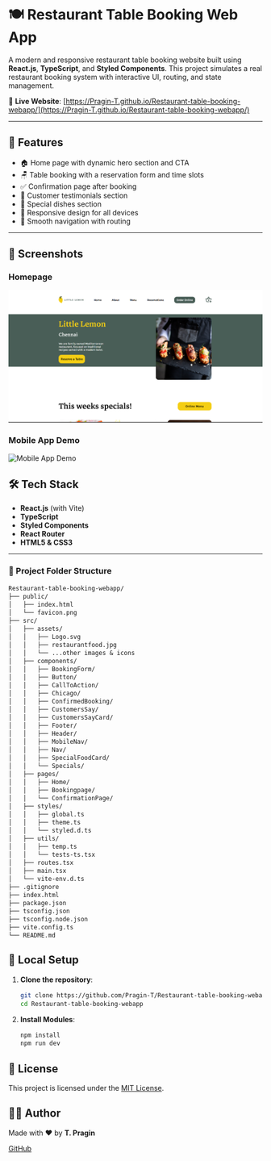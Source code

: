 # 🍽️ Restaurant Table Booking Web App

A modern and responsive restaurant table booking website built using **React.js**, **TypeScript**, and **Styled Components**. This project simulates a real restaurant booking system with interactive UI, routing, and state management.

🔗 **Live Website**: [https://Pragin-T.github.io/Restaurant-table-booking-webapp/](https://Pragin-T.github.io/Restaurant-table-booking-webapp/)

---

## 🚀 Features

- 🏠 Home page with dynamic hero section and CTA
- 🪑 Table booking with a reservation form and time slots
- ✅ Confirmation page after booking
- 👥 Customer testimonials section
- 🍝 Special dishes section
- 🌆 Responsive design for all devices
- 🧭 Smooth navigation with routing

---

## 📸 Screenshots

### Homepage
<img src="./src/assets/Home.png" alt="Homepage" width="600" />

### Mobile App Demo
<img src="./public/Mobile-app_screen.gif" alt="Mobile App Demo" width="600" />

## 🛠️ Tech Stack

- **React.js** (with Vite)
- **TypeScript**
- **Styled Components**
- **React Router**
- **HTML5 & CSS3**

---

### 📁 Project Folder Structure

```
Restaurant-table-booking-webapp/
├── public/
│   ├── index.html
│   └── favicon.png
├── src/
│   ├── assets/
│   │   ├── Logo.svg
│   │   ├── restaurantfood.jpg
│   │   └── ...other images & icons
│   ├── components/
│   │   ├── BookingForm/
│   │   ├── Button/
│   │   ├── CallToAction/
│   │   ├── Chicago/
│   │   ├── ConfirmedBooking/
│   │   ├── CustomersSay/
│   │   ├── CustomersSayCard/
│   │   ├── Footer/
│   │   ├── Header/
│   │   ├── MobileNav/
│   │   ├── Nav/
│   │   ├── SpecialFoodCard/
│   │   └── Specials/
│   ├── pages/
│   │   ├── Home/
│   │   ├── Bookingpage/
│   │   └── ConfirmationPage/
│   ├── styles/
│   │   ├── global.ts
│   │   ├── theme.ts
│   │   └── styled.d.ts
│   ├── utils/
│   │   ├── temp.ts
│   │   └── tests-ts.tsx
│   ├── routes.tsx
│   ├── main.tsx
│   └── vite-env.d.ts
├── .gitignore
├── index.html
├── package.json
├── tsconfig.json
├── tsconfig.node.json
├── vite.config.ts
└── README.md
```
## 🧪 Local Setup

1. **Clone the repository**:

   ```bash
   git clone https://github.com/Pragin-T/Restaurant-table-booking-webapp.git
   cd Restaurant-table-booking-webapp
1. **Install Modules**:
    ```bash
   npm install
   npm run dev

   
## 📄 License

This project is licensed under the [MIT License](./LICENSE).

## 🙋‍♂️ Author

Made with ❤️ by **T. Pragin**

[GitHub](https://github.com/Pragin-T)
